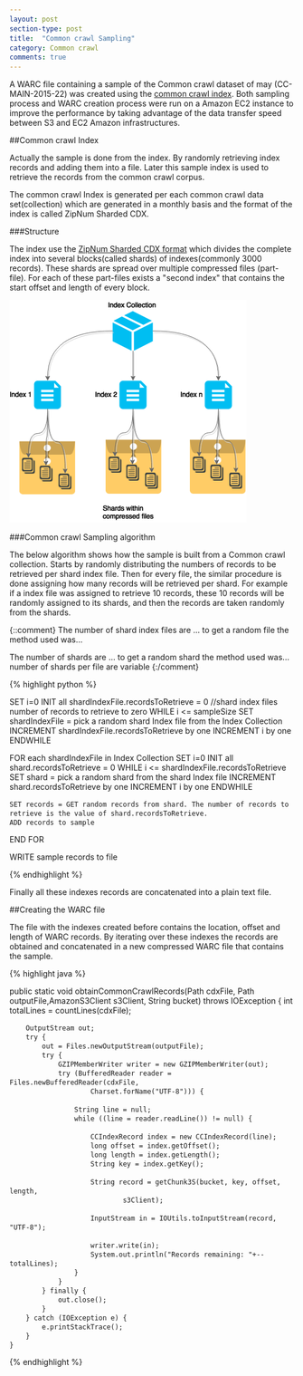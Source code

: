 ```yaml
---
layout: post
section-type: post
title:  "Common crawl Sampling"
category: Common crawl
comments: true
---
```


A WARC file containing a sample of the Common crawl dataset of may (CC-MAIN-2015-22) was created using the 
[common crawl index](http://blog.commoncrawl.org/2015/04/announcing-the-common-crawl-index/). Both sampling process
and WARC creation process were run on a Amazon EC2 instance to improve the performance by taking advantage of the data transfer speed between
S3 and EC2 Amazon infrastructures.

##Common crawl Index

Actually the sample is done from the index. By randomly retrieving index records and adding them into a file. Later this sample index is used to
retrieve the records from the common crawl corpus.

The common crawl Index is generated per each common crawl data set(collection) which are generated in a monthly basis and the format of the index is called ZipNum Sharded CDX.


###Structure

The index use the [ZipNum Sharded CDX format](https://github.com/ikreymer/pywb/wiki/CDX-Index-Format) which divides the complete index into several blocks(called shards) of indexes(commonly 3000 records). 
These shards are spread over multiple compressed files (part-file). 
For each of these part-files exists a "second index" that contains the start offset and length of every block. 

![ZipNum](/assets/clusterCDX.png)

###Common crawl Sampling algorithm

The below algorithm shows how the sample is built from a Common crawl collection. Starts by randomly distributing the numbers of records to be 
retrieved per shard index file. Then for every file, the similar procedure is done assigning how many records will be retrieved per shard. 
For example if a index file was assigned to retrieve 10 records, these 10 records will be randomly assigned to its shards, and then the records 
are taken randomly from the shards.

{::comment}
The number of shard index files are ... to get a random file the method used was...

The number of shards are ... to get a random shard the method used was... number of shards per file are variable
{:/comment}

{% highlight python %}

SET i=0
INIT all shardIndexFile.recordsToRetrieve = 0 //shard index files number of records to retrieve to zero
WHILE i <= sampleSize
	SET shardIndexFile = pick a random shard Index file from the Index Collection
	INCREMENT shardIndexFile.recordsToRetrieve by one
	INCREMENT i by one
ENDWHILE

FOR each shardIndexFile in Index Collection
	SET i=0
	INIT all shard.recordsToRetrieve = 0
	WHILE i <= shardIndexFile.recordsToRetrieve 
		SET shard = pick a random shard from the shard Index file 
		INCREMENT shard.recordsToRetrieve by one
		INCREMENT i by one
	ENDWHILE
	
	SET records = GET random records from shard. The number of records to retrieve is the value of shard.recordsToRetrieve.
	ADD records to sample
	
END FOR

WRITE sample records to file
		
{% endhighlight %}


Finally all these indexes records are concatenated into a plain text file.

##Creating the WARC file

The file with the indexes created before contains the location, offset and length of WARC records. By iterating over these indexes the records 
are obtained and concatenated in a new compressed WARC file that contains the sample.

{% highlight java %}

public static void obtainCommonCrawlRecords(Path cdxFile, Path outputFile,AmazonS3Client s3Client, String bucket) throws IOException {
		int totalLines = countLines(cdxFile);
		
		OutputStream out;
		try {
			out = Files.newOutputStream(outputFile);
			try {
				GZIPMemberWriter writer = new GZIPMemberWriter(out);
				try (BufferedReader reader = Files.newBufferedReader(cdxFile,
						Charset.forName("UTF-8"))) {

					String line = null;
					while ((line = reader.readLine()) != null) {

						CCIndexRecord index = new CCIndexRecord(line);
						long offset = index.getOffset();
						long length = index.getLength();
						String key = index.getKey();

						String record = getChunk3S(bucket, key, offset, length,
								s3Client);

						InputStream in = IOUtils.toInputStream(record, "UTF-8");

						writer.write(in);
						System.out.println("Records remaining: "+--totalLines);
					}
				}
			} finally {
				out.close();
			}
		} catch (IOException e) {
			e.printStackTrace();
		}
	}

{% endhighlight %}



